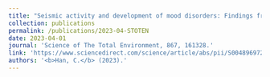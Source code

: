 ```yaml
---
title: "Seismic activity and development of mood disorders: Findings from the 2016 Kyungju earthquake"
collection: publications
permalink: /publications/2023-04-STOTEN
date: 2023-04-01
journal: 'Science of The Total Environment, 867, 161328.'
link: 'https://www.sciencedirect.com/science/article/abs/pii/S0048969722084327'
authors: '<b>Han, C.</b> (2023).'
---
```

